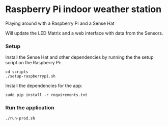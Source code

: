# Raspberry Pi indoor weather station

Playing around with a Raspberry Pi and a Sense Hat

Will update the LED Matrix and a web interface with data from the Sensors.


### Setup

Install the Sense Hat and other dependencies by running the the setup script on the Raspberry Pi:

    cd scripts
    ./setup-raspberrypi.sh
    
Install the dependencies for the app:

    sudo pip install -r requirements.txt
    

### Run the application

    ./run-prod.sh 
